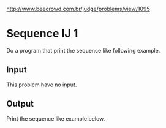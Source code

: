 http://www.beecrowd.com.br/judge/problems/view/1095

# Sequence IJ 1

Do a program that print the sequence like following example.

## Input

This problem have no input.

## Output

Print the sequence like example below.
